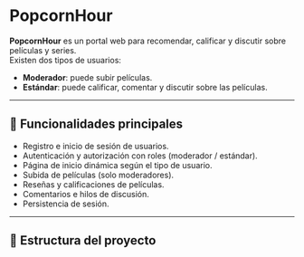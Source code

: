 # PopcornHour

**PopcornHour** es un portal web para recomendar, calificar y discutir sobre películas y series.  
Existen dos tipos de usuarios:  
- **Moderador**: puede subir películas.  
- **Estándar**: puede calificar, comentar y discutir sobre las películas.

---

## 🚀 Funcionalidades principales
- Registro e inicio de sesión de usuarios.
- Autenticación y autorización con roles (moderador / estándar).
- Página de inicio dinámica según el tipo de usuario.
- Subida de películas (solo moderadores).
- Reseñas y calificaciones de películas.
- Comentarios e hilos de discusión.
- Persistencia de sesión.

---

## 📂 Estructura del proyecto

